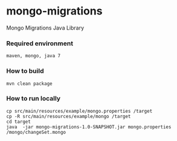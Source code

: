 mongo-migrations
================

Mongo Migrations Java Library

### Required environment
    maven, mongo, java 7

### How to build

    mvn clean package

### How to run locally

    cp src/main/resources/example/mongo.properties /target
    cp -R src/main/resources/example/mongo /target
    cd target
    java  -jar mongo-migrations-1.0-SNAPSHOT.jar mongo.properties /mongo/changeSet.mongo
